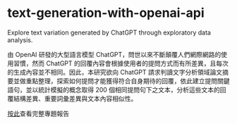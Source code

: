 # text-generation-with-openai-api
Explore text variation generated by ChatGPT through exploratory data analysis.

由 OpenAI 研發的大型語言模型 ChatGPT，問世以來不斷顛覆人們網際網路的使用習慣，然而 ChatGPT 的回覆內容會根據使用者的提問方式而有所差異，且每次的生成內容並不相同。因此，本研究欲向 ChatGPT 請求判讀文字分析領域論文摘要並做重點整理，探索如何提問才能獲得符合自身期待的回覆，依此建立提問關鍵語句，並以統計模擬的概念取得 200 個相同提問句下之文本，分析這些文本的回覆結構差異、重要詞彙差異與文本內容相似性。

[按此](https://jennyliucl.github.io/JennyLiu/project/ChatGPT提問關鍵語句與變異探索.pdf)查看完整專題報告
